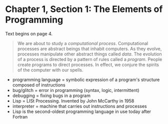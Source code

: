 # Chapter 1, Section 1: The Elements of Programming
Text begins on page 4.

> We are about to study a *computational process*. Computational processes are abstract beings that inhabit computers. As they evolve, processes manipulate other abstract things called *data*. The evolution of a process is directed by a pattern of rules called a *program*. People create programs to direct processes. In effect, we conjure the spirits of the computer with our spells.
* programming language = symbolic expression of a program's structure composed of instructions
* bug/glitch = error in programming (syntax, logic, intermittent)
* debugging = fixing bugs in a program
* Lisp = LISt Processing. Invented by John McCarthy in 1958
* interpreter = machine that carries out instructions and processes
* Lisp is the second-oldest programming language in use today after Fortran
